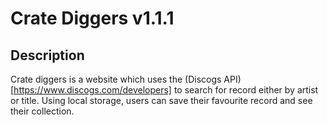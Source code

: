 # Crate Diggers v1.1.1

## Description

Crate diggers is a website which uses the (Discogs API)[https://www.discogs.com/developers] to search for record either by artist or title. Using local storage, users can save their favourite record and see their collection.
